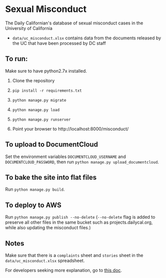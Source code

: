 # Sexual Misconduct
The Daily Californian's database of sexual misconduct cases in the University of California
- `data/uc_misconduct.xlsx` contains data from the documents released by the UC that have been processed by DC staff

## To run:
Make sure to have python2.7x installed.

1. Clone the repository

2. `pip install -r requirements.txt`

3. `python manage.py migrate`

4. `python manage.py load`

5. `python manage.py runserver`

6. Point your browser to http://localhost:8000/misconduct/


## To upload to DocumentCloud

Set the environment variables `DOCUMENTCLOUD_USERNAME` and `DOCUMENTCLOUD_PASSWORD`, then run `python manage.py upload_documentcloud`.

## To bake the site into flat files

Run `python manage.py build`.

## To deploy to AWS

Run `python manage.py publish --no-delete` (`--no-delete` flag is added to preserve all other files in the same bucket such as projects.dailycal.org, while also updating the misconduct files.)

## Notes
Make sure that there is a `complaints` sheet and `stories` sheet in the `data/uc_misconduct.xlsx` spreadsheet. 

For developers seeking more explanation, go to [this doc](https://docs.google.com/document/d/12LqoAmiYKYJUao8xHzZVa3aOS1OWi_mwYFzkHlZJz1g/edit?usp=sharing). 
